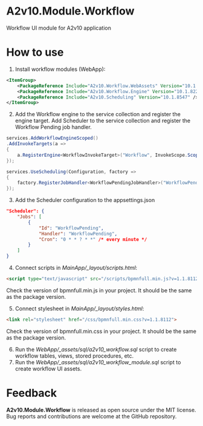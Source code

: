 ﻿# A2v10.Module.Workflow

Workflow UI module for A2v10 application

# How to use

1. Install workflow modules (WebApp):
```xml
<ItemGroup>
	<PackageReference Include="A2v10.Workflow.WebAssets" Version="10.1.8112" />
	<PackageReference Include="A2v10.Workflow.Engine" Version="10.1.8221" />
	<PackageReference Include="A2v10.Scheduling" Version="10.1.8547" />
</ItemGroup>
```
2. Add the Workflow engine to the service collection and register the engine target.
Add Scheduler to the service collection and register the Workflow Pending job handler.
```csharp
services.AddWorkflowEngineScoped()
.AddInvokeTargets(a =>
{
    a.RegisterEngine<WorkflowInvokeTarget>("Workflow", InvokeScope.Scoped);
});

services.UseScheduling(Configuration, factory =>
{
    factory.RegisterJobHandler<WorkflowPendingJobHandler>("WorkflowPending");
});
```

3. Add the Scheduler configuration to the appsettings.json
```json
"Scheduler": {
    "Jobs": [
        {
            "Id": "WorkflowPending",
            "Handler": "WorkflowPending",
            "Cron": "0 * * ? * *" /* every minute */
        }
    ]
}
```

4. Connect scripts in *MainApp/_layout/scripts.html*:
```html
<script type="text/javascript" src="/scripts/bpmnfull.min.js?v=1.1.8112"></script>
```
Check the version of bpmnfull.min.js in your project. It should be the same as the package version.


5. Connect stylesheet in *MainApp/_layout/styles.html*:
```html
<link rel="stylesheet" href="/css/bpmnfull.min.css?v=1.1.8112">
```
Check the version of bpmnfull.min.css in your project. It should be the same as the package version.

6. Run the *WebApp/_assets/sql/a2v10_workflow.sql* script to create workflow tables, views, stored procedures, etc.
7. Run the *WebApp/_assets/sql/a2v10_workflow_module.sql* script to create workflow UI assets.


 # Feedback

**A2v10.Module.Workflow** is released as open source under the MIT license.
Bug reports and contributions are welcome at the GitHub repository.
